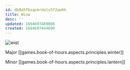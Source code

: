 ```yaml
---
id: db8a5f6xqzmrdalx5f2awhh
title: Wisw
desc: ''
updated: 1694697469088
created: 1694697444699
---
```

![wist](/assets/icon-wist.png)

Major [[games.book-of-hours.aspects.principles.winter]]

Minor [[games.book-of-hours.aspects.principles.lantern]]
